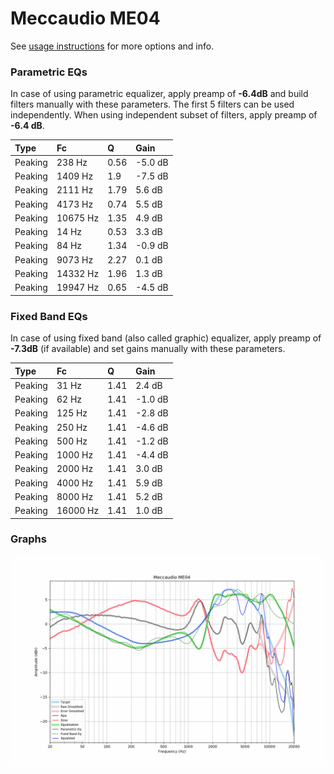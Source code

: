 # Meccaudio ME04
See [usage instructions](https://github.com/jaakkopasanen/AutoEq#usage) for more options and info.

### Parametric EQs
In case of using parametric equalizer, apply preamp of **-6.4dB** and build filters manually
with these parameters. The first 5 filters can be used independently.
When using independent subset of filters, apply preamp of **-6.4 dB**.

| Type    | Fc       |    Q | Gain    |
|:--------|:---------|:-----|:--------|
| Peaking | 238 Hz   | 0.56 | -5.0 dB |
| Peaking | 1409 Hz  | 1.9  | -7.5 dB |
| Peaking | 2111 Hz  | 1.79 | 5.6 dB  |
| Peaking | 4173 Hz  | 0.74 | 5.5 dB  |
| Peaking | 10675 Hz | 1.35 | 4.9 dB  |
| Peaking | 14 Hz    | 0.53 | 3.3 dB  |
| Peaking | 84 Hz    | 1.34 | -0.9 dB |
| Peaking | 9073 Hz  | 2.27 | 0.1 dB  |
| Peaking | 14332 Hz | 1.96 | 1.3 dB  |
| Peaking | 19947 Hz | 0.65 | -4.5 dB |

### Fixed Band EQs
In case of using fixed band (also called graphic) equalizer, apply preamp of **-7.3dB**
(if available) and set gains manually with these parameters.

| Type    | Fc       |    Q | Gain    |
|:--------|:---------|:-----|:--------|
| Peaking | 31 Hz    | 1.41 | 2.4 dB  |
| Peaking | 62 Hz    | 1.41 | -1.0 dB |
| Peaking | 125 Hz   | 1.41 | -2.8 dB |
| Peaking | 250 Hz   | 1.41 | -4.6 dB |
| Peaking | 500 Hz   | 1.41 | -1.2 dB |
| Peaking | 1000 Hz  | 1.41 | -4.4 dB |
| Peaking | 2000 Hz  | 1.41 | 3.0 dB  |
| Peaking | 4000 Hz  | 1.41 | 5.9 dB  |
| Peaking | 8000 Hz  | 1.41 | 5.2 dB  |
| Peaking | 16000 Hz | 1.41 | 1.0 dB  |

### Graphs
![](./Meccaudio%20ME04.png)